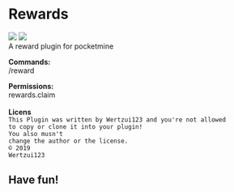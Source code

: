 # Rewards
<a href="https://poggit.pmmp.io/p/Rewards"><img src="https://poggit.pmmp.io/shield.state/Rewards"></a>
<a href="https://poggit.pmmp.io/p/Rewards"><img src="https://poggit.pmmp.io/shield.api/Rewards"></a>
<br>A reward plugin for pocketmine

<b>Commands:</b>
<br>/reward

<b>Permissions:</b>
<br>rewards.claim
<br>
<br><b>Licens</b>
<br><code>This Plugin was written by Wertzui123 and you're not allowed to copy or clone it into your plugin!</code>
<br><code>You also musn't change the author or the license.</code>
<br><code>© 2019 Wertzui123</code>
<h2>Have fun!</h2>
